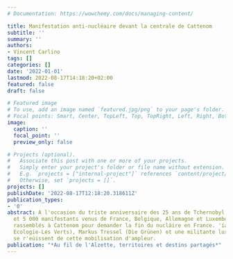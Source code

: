 ```yaml
---
# Documentation: https://wowchemy.com/docs/managing-content/

title: Manifestation anti-nucléaire devant la centrale de Cattenom
subtitle: ''
summary: ''
authors:
- Vincent Carlino
tags: []
categories: []
date: '2022-01-01'
lastmod: 2022-08-17T14:18:20+02:00
featured: false
draft: false

# Featured image
# To use, add an image named `featured.jpg/png` to your page's folder.
# Focal points: Smart, Center, TopLeft, Top, TopRight, Left, Right, BottomLeft, Bottom, BottomRight.
image:
  caption: ''
  focal_point: ''
  preview_only: false

# Projects (optional).
#   Associate this post with one or more of your projects.
#   Simply enter your project's folder or file name without extension.
#   E.g. `projects = ["internal-project"]` references `content/project/deep-learning/index.md`.
#   Otherwise, set `projects = []`.
projects: []
publishDate: '2022-08-17T12:18:20.318611Z'
publication_types:
- '0'
abstract: A l'occasion du triste anniversaire des 25 ans de Tchernobyl, entre 3 000
  et 5 000 manifestants venus de France, Belgique, Allemagne et Luxembourg se sont
  rassemblés à Cattenom pour demander la fin du nucláire en France. 'íane Romani (Europe
  Ecologie-Les Verts), Markus Tressel (Die Grünen) et une militante luxembourgeoise
  se r'eúissent de cette mobilisation d'ampleur.
publication: "*Au fil de l'Alzette, territoires et destins partagés*"
---
```

